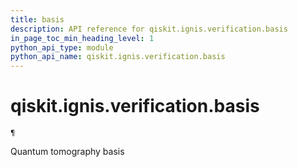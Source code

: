 ```yaml
---
title: basis
description: API reference for qiskit.ignis.verification.basis
in_page_toc_min_heading_level: 1
python_api_type: module
python_api_name: qiskit.ignis.verification.basis
---
```


<span id="module-qiskit.ignis.verification.basis" />

<span id="qiskit-ignis-verification-basis" />

# qiskit.ignis.verification.basis

<span id="module-qiskit.ignis.verification.basis" />

`¶`

Quantum tomography basis

